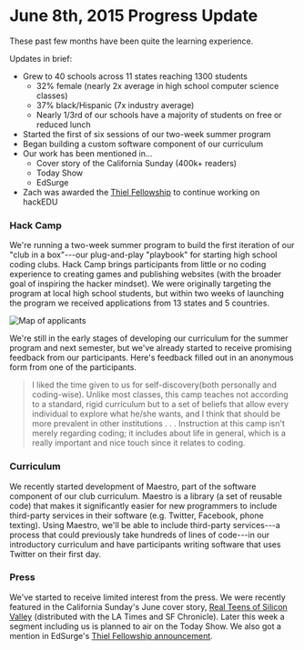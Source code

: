 # June 8th, 2015 Progress Update

These past few months have been quite the learning experience.

Updates in brief:

- Grew to 40 schools across 11 states reaching 1300 students
  - 32% female (nearly 2x average in high school computer science classes)
  - 37% black/Hispanic (7x industry average)
  - Nearly 1/3rd of our schools have a majority of students on free or reduced
    lunch
- Started the first of six sessions of our two-week summer program
- Began building a custom software component of our curriculum
- Our work has been mentioned in...
  - Cover story of the California Sunday (400k+ readers)
  - Today Show
  - EdSurge
- Zach was awarded the [Thiel Fellowship](https://www.thielfellowship.org/) to
  continue working on hackEDU

### Hack Camp

We're running a two-week summer program to build the first iteration of our
"club in a box"---our plug-and-play "playbook" for starting high school coding
clubs. Hack Camp brings participants from little or no coding experience to
creating games and publishing websites (with the broader goal of inspiring the
hacker mindset). We were originally targeting the program at local high school
students, but within two weeks of launching the program we received applications
from 13 states and 5 countries.

![Map of applicants](assets/15_06_08_applicant_map.png)

We're still in the early stages of developing our curriculum for the summer
program and next semester, but we've already started to receive promising
feedback from our participants. Here's feedback filled out in an anonymous form
from one of the participants.

> I liked the time given to us for self-discovery(both personally and
> coding-wise). Unlike most classes, this camp teaches not according to a
> standard, rigid curriculum but to a set of beliefs that allow every individual
> to explore what he/she wants, and I think that should be more prevalent in
> other institutions . . . Instruction at this camp isn't merely regarding
> coding; it includes about life in general, which is a really important and
> nice touch since it relates to coding.

### Curriculum

We recently started development of Maestro, part of the software component of
our club curriculum. Maestro is a library (a set of reusable code) that makes it
significantly easier for new programmers to include third-party services in
their software (e.g. Twitter, Facebook, phone texting). Using Maestro, we'll be
able to include third-party services---a process that could previously take
hundreds of lines of code---in our introductory curriculum and have participants
writing software that uses Twitter on their first day.

### Press

We've started to receive limited interest from the press. We were recently
featured in the California Sunday's June cover story,
[Real Teens of Silicon Valley](https://stories.californiasunday.com/2015-06-07/real-teenagers-silicon-valley)
(distributed with the LA Times and SF Chronicle). Later this week a segment
including us is planned to air on the Today Show. We also got a mention in
EdSurge's
[Thiel Fellowship announcement](https://www.edsurge.com/n/2015-06-05-raise-a-glass-it-s-now-possible-to-become-a-thiel-fellow-and-legally-drink).
